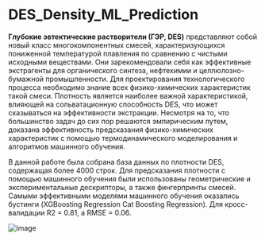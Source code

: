 # DES_Density_ML_Prediction
**Глубокие эвтектические растворители (ГЭР, DES)** представляют собой новый класс многокомпонентных смесей, характеризующихся пониженной температурой плавления по сравнению с чистыми исходными веществами. Они зарекомендовали себя как эффективные экстрагенты для органического синтеза, нефтехимии и целлюлозно-бумажной промышленности. Для проектирования технологического процесса необходимо знание всех физико-химических характеристик такой смеси. Плотность является наиболее важной характеристикой, влияющей на сольватационную способность DES, что может сказываться на эффективности экстракции. 
Несмотря на то, что большинство задач до сих пор решаются эмпирическим путем, доказана эффективность предсказания физико-химических характеристик с помощью термодинамического моделирования и алгоритмов машинного обучения.

В данной работе была собрана база данных по плотности DES, содержащая более 4000 строк. Для предсказания плотности с помощью машинного обучения были использованы геометрические и экспериментальные дескрипторы, а также фингерпринты смесей. Самыми эффективными моделями машинного обучения оказались бустинги (XGBoosting Regression
Cat Boosting Regression). Для кросс-валидации R2 = 0.81, a RMSE = 0.06.

![image](https://user-images.githubusercontent.com/101416592/212757015-c112dba0-a9a2-4f4f-9a5a-aa2a6c479b2b.png)



